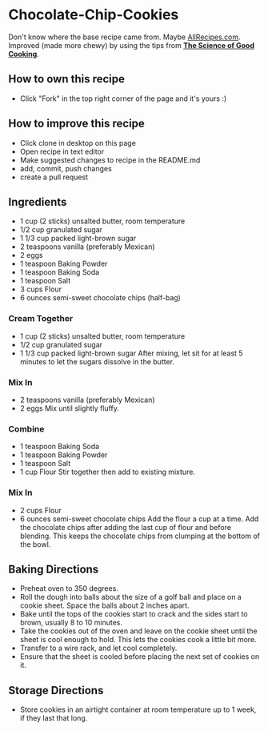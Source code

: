 # Chocolate-Chip-Cookies
Don't know where the base recipe came from. Maybe [AllRecipes.com](www.allrecipes.com). Improved (made more chewy) by using the tips from [__The Science of Good Cooking__](https://www.amazon.com/Science-Cooking-Cooks-Illustrated-Cookbooks/dp/1933615982).

## How to own this recipe
- Click "Fork" in the top right corner of the page and it's yours :)

## How to improve this recipe
- Click clone in desktop on this page
- Open recipe in text editor
- Make suggested changes to recipe in the README.md
- add, commit, push changes
- create a pull request

## Ingredients
- 1 cup (2 sticks) unsalted butter, room temperature
- 1/2 cup granulated sugar
- 1 1/3 cup packed light-brown sugar
- 2 teaspoons vanilla (preferably Mexican)
- 2 eggs
- 1 teaspoon Baking Powder
- 1 teaspoon Baking Soda
- 1 teaspoon Salt
- 3 cups Flour
- 6 ounces semi-sweet chocolate chips (half-bag)

### Cream Together
- 1 cup (2 sticks) unsalted butter, room temperature
- 1/2 cup granulated sugar
- 1 1/3 cup packed light-brown sugar
After mixing, let sit for at least 5 minutes to let the sugars dissolve in the butter.

### Mix In
- 2 teaspoons vanilla (preferably Mexican)
- 2 eggs
Mix until slightly fluffy.

### Combine
- 1 teaspoon Baking Soda
- 1 teaspoon Baking Powder
- 1 teaspoon Salt
- 1 cup Flour
Stir together then add to existing mixture.

### Mix In
- 2 cups Flour
- 6 ounces semi-sweet chocolate chips
Add the flour a cup at a time. Add the chocolate chips after adding the last cup of flour and before blending. This keeps the chocolate chips from clumping at the bottom of the bowl.

## Baking Directions
- Preheat oven to 350 degrees.
- Roll the dough into balls about the size of a golf ball and place on a cookie sheet. Space the balls about 2 inches apart.
- Bake until the tops of the cookies start to crack and the sides start to brown, usually 8 to 10 minutes.
- Take the cookies out of the oven and leave on the cookie sheet until the sheet is cool enough to hold. This lets the cookies cook a little bit more.
- Transfer to a wire rack, and let cool completely.
- Ensure that the sheet is cooled before placing the next set of cookies on it. 

## Storage Directions
- Store cookies in an airtight container at room temperature up to 1 week, if they last that long.
